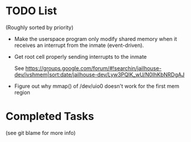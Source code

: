 # TODO List

(Roughly sorted by priority)

* Make the userspace program only modify shared memory when it receives an
        interrupt from the inmate (event-driven).

* Get root cell properly sending interrupts to the inmate

    See https://groups.google.com/forum/#!searchin/jailhouse-dev/ivshmem|sort:date/jailhouse-dev/Lyw3PQlK_wU/N0IhKbNRDgAJ

* Figure out why mmap() of /dev/uio0 doesn't work for the first mem region



# Completed Tasks

(see git blame for more info)



